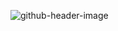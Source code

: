 ![github-header-image](https://github.com/user-attachments/assets/dd568e13-1734-456f-8d34-5f7a41d741f5)
